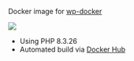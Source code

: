 Docker image for [wp-docker](https://github.com/mkenacnibuk/wp-docker)


![](https://img.shields.io/docker/pulls/mkenacnibuk/wordpress-nginx-docker-compose-image)

+ Using PHP 8.3.26
+ Automated build via [Docker Hub](https://hub.docker.com/repository/registry-1.docker.io/urre/wordpress-nginx-docker-compose-image)

